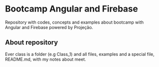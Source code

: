 # Bootcamp Angular and Firebase 

Repository with codes, concepts and examples about bootcamp with Angular and Firebase powered by Projeção.

## About repository

Ever class is a folder (e.g Class_1) and all files, examples and a special file, README.md, with my notes about meet. 
